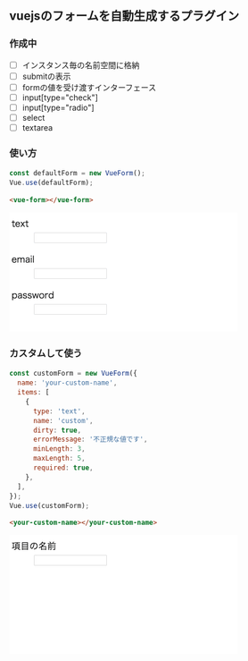 ## vuejsのフォームを自動生成するプラグイン

### 作成中

- [ ] インスタンス毎の名前空間に格納
- [ ] submitの表示
- [ ] formの値を受け渡すインターフェース
- [ ] input[type="check"]
- [ ] input[type="radio"]
- [ ] select
- [ ] textarea

### 使い方

```js
const defaultForm = new VueForm();
Vue.use(defaultForm);
```

```html
<vue-form></vue-form>
```

![](./example/example.gif)

### カスタムして使う
```js
const customForm = new VueForm({
  name: 'your-custom-name',
  items: [
    {
      type: 'text',
      name: 'custom',
      dirty: true,
      errorMessage: '不正規な値です',
      minLength: 3,
      maxLength: 5,
      required: true,
    },
  ],
});
Vue.use(customForm);
```

```html
<your-custom-name></your-custom-name>
```

![](./example/example2.gif)
